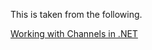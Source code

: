 

This is taken from the following.

[Working with Channels in .NET](https://www.youtube.com/watch?v=gT06qvQLtJ0)


